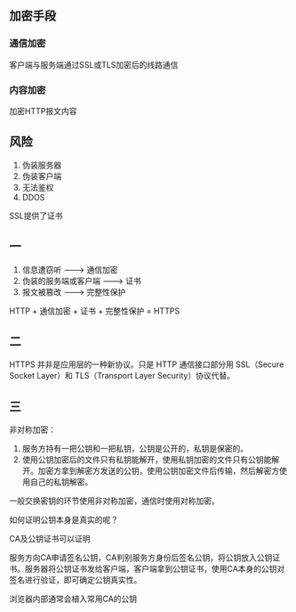 ## 加密手段

### 通信加密

客户端与服务端通过SSL或TLS加密后的线路通信

### 内容加密

加密HTTP报文内容

## 风险

1. 伪装服务器
2. 伪装客户端
3. 无法鉴权
4. DDOS

SSL提供了证书

## 一

1. 信息遭窃听  ---> 通信加密
2. 伪装的服务端或客户端   ---> 证书
3. 报文被篡改   ---> 完整性保护

HTTP + 通信加密 + 证书 + 完整性保护 = HTTPS

## 二

HTTPS 并非是应用层的一种新协议。只是 HTTP 通信接口部分用
SSL（Secure Socket Layer）和 TLS（Transport Layer Security）协议代替。

## 三

非对称加密：

1. 服务方持有一把公钥和一把私钥，公钥是公开的，私钥是保密的。
2. 使用公钥加密后的文件只有私钥能解开，使用私钥加密的文件只有公钥能解开。加密方拿到解密方发送的公钥，使用公钥加密文件后传输，然后解密方使用自己的私钥解密。

一般交换密钥的环节使用非对称加密，通信时使用对称加密。

如何证明公钥本身是真实的呢？

CA及公钥证书可以证明

服务方向CA申请签名公钥，CA判别服务方身份后签名公钥，将公钥放入公钥证书。服务器将公钥证书发给客户端，客户端拿到公钥证书，使用CA本身的公钥对签名进行验证，即可确定公钥真实性。

浏览器内部通常会植入常用CA的公钥

